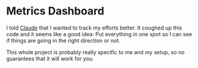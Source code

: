 # Metrics Dashboard

I told [Claude](https://claude.ai) that I wanted to track my efforts better. It coughed up this code and it seems like a good idea: Put everything in one spot so I can see if things are going in the right direction or not.

This whole project is probably really specific to me and my setup, so no guarantees that it will work for you.

